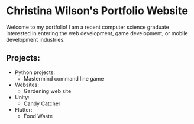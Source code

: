 # Christina Wilson's Portfolio Website

Welcome to my portfolio! I am a recent computer science graduate interested in entering the web development, game development, or mobile development industries.

## Projects:
- Python projects:
    - Mastermind command line game
- Websites:
    - Gardening web site
- Unity:
    - Candy Catcher
- Flutter:
    - Food Waste
